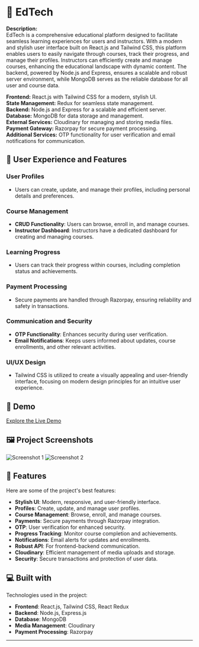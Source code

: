 # 🏫 EdTech

**Description:**  
EdTech is a comprehensive educational platform designed to facilitate seamless learning experiences for users and instructors. With a modern and stylish user interface built on React.js and Tailwind CSS, this platform enables users to easily navigate through courses, track their progress, and manage their profiles. Instructors can efficiently create and manage courses, enhancing the educational landscape with dynamic content. The backend, powered by Node.js and Express, ensures a scalable and robust server environment, while MongoDB serves as the reliable database for all user and course data. 

<p >
  <strong>Frontend:</strong> React.js with Tailwind CSS for a modern, stylish UI.<br>
  <strong>State Management:</strong> Redux for seamless state management.<br>
  <strong>Backend:</strong> Node.js and Express for a scalable and efficient server.<br>
  <strong>Database:</strong> MongoDB for data storage and management.<br>
  <strong>External Services:</strong> Cloudinary for managing and storing media files.<br>
  <strong>Payment Gateway:</strong> Razorpay for secure payment processing.<br>
  <strong>Additional Services:</strong> OTP functionality for user verification and email notifications for communication.
</p>

## 🌟 User Experience and Features

### User Profiles
- Users can create, update, and manage their profiles, including personal details and preferences.

### Course Management
- **CRUD Functionality**: Users can browse, enroll in, and manage courses.
- **Instructor Dashboard**: Instructors have a dedicated dashboard for creating and managing courses.

### Learning Progress
- Users can track their progress within courses, including completion status and achievements.

### Payment Processing
- Secure payments are handled through Razorpay, ensuring reliability and safety in transactions.

### Communication and Security
- **OTP Functionality**: Enhances security during user verification.
- **Email Notifications**: Keeps users informed about updates, course enrollments, and other relevant activities.

### UI/UX Design
- Tailwind CSS is utilized to create a visually appealing and user-friendly interface, focusing on modern design principles for an intuitive user experience.

## 🚀 Demo
[Explore the Live Demo](https://harsh-edtech-project.netlify.app)

## 🖼️ Project Screenshots

![Screenshot 1](https://i.ibb.co/4NrsXzd/Screenshot-2024-10-19-182305.png)
![Screenshot 2](https://i.ibb.co/2yRB95D/Screenshot-2024-10-19-183259.png)

## 🧐 Features
Here are some of the project's best features:
- **Stylish UI**: Modern, responsive, and user-friendly interface.
- **Profiles**: Create, update, and manage user profiles.
- **Course Management**: Browse, enroll, and manage courses.
- **Payments**: Secure payments through Razorpay integration.
- **OTP**: User verification for enhanced security.
- **Progress Tracking**: Monitor course completion and achievements.
- **Notifications**: Email alerts for updates and enrollments.
- **Robust API**: For frontend-backend communication.
- **Cloudinary**: Efficient management of media uploads and storage.
- **Security**: Secure transactions and protection of user data.

## 💻 Built with
Technologies used in the project:
- **Frontend**: React.js, Tailwind CSS, React Redux
- **Backend**: Node.js, Express.js
- **Database**: MongoDB
- **Media Management**: Cloudinary
- **Payment Processing**: Razorpay

---
